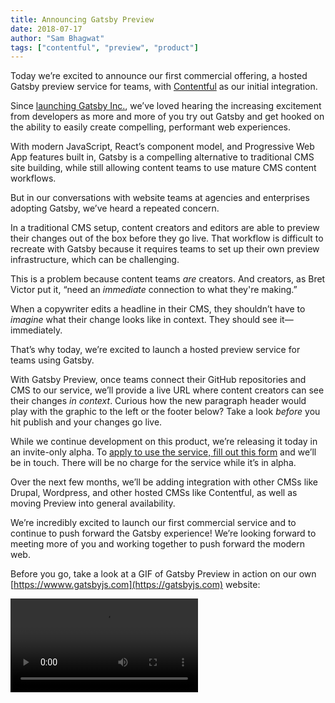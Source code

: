```yaml
---
title: Announcing Gatsby Preview
date: 2018-07-17
author: "Sam Bhagwat"
tags: ["contentful", "preview", "product"]
---
```


Today we’re excited to announce our first commercial offering, a hosted Gatsby preview service for teams, with [Contentful](https://www.contentful.com/) as our initial integration.

Since [launching Gatsby Inc.](/blog/2018-05-24-launching-new-gatsby-company/), we’ve loved hearing the increasing excitement from developers as more and more of you try out Gatsby and get hooked on the ability to easily create compelling, performant web experiences.

With modern JavaScript, React’s component model, and Progressive Web App features built in, Gatsby is a compelling alternative to traditional CMS site building, while still allowing content teams to use mature CMS content workflows.

But in our conversations with website teams at agencies and enterprises adopting Gatsby, we’ve heard a repeated concern.

In a traditional CMS setup, content creators and editors are able to preview their changes out of the box before they go live. That workflow is difficult to recreate with Gatsby because it requires teams to set up their own preview infrastructure, which can be challenging.

This is a problem because content teams _are_ creators. And creators, as Bret Victor put it, “need an _immediate_ connection to what they're making.”

When a copywriter edits a headline in their CMS, they shouldn’t have to _imagine_ what their change looks like in context. They should see it—immediately.

That’s why today, we’re excited to launch a hosted preview service for teams using Gatsby.

With Gatsby Preview, once teams connect their GitHub repositories and CMS to our service, we’ll provide a live URL where content creators can see their changes _in context_. Curious how the new paragraph header would play with the graphic to the left or the footer below? Take a look _before_ you hit publish and your changes go live.

While we continue development on this product, we’re releasing it today in an invite-only alpha. To [apply to use the service, fill out this form](https://www.gatsbyjs.com/preview/) and we’ll be in touch. There will be no charge for the service while it’s in alpha.

Over the next few months, we’ll be adding integration with other CMSs like Drupal, Wordpress, and other hosted CMSs like Contentful, as well as moving Preview into general availability.

We’re incredibly excited to launch our first commercial service and to continue to push forward the Gatsby experience! We’re looking forward to meeting more of you and working together to push forward the modern web.

Before you go, take a look at a GIF of Gatsby Preview in action on our own [https://wwww.gatsbyjs.com](https://gatsbyjs.com) website:

<video controls="controls" autoplay="true" loop="true">
  <source type="video/mp4" src="./gatsby-contentful-preview.mp4"></source>
  <p>Your browser does not support the video element.</p>
</video>
